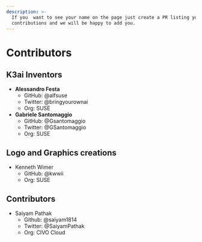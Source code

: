 ```yaml
---
description: >-
  If you  want to see your name on the page just create a PR listing your
  contributions and we will be happy to add you.
---
```


# Contributors

## K3ai Inventors

* **Alessandro Festa**
  * GitHub: @alfsuse
  * Twitter: @bringyourownai
  * Org: SUSE
* **Gabriele Santomaggio**
  * GitHub: @Gsantomaggio
  * Twitter: @GSantomaggio
  * Org: SUSE

## Logo and Graphics creations

* Kenneth Wimer
  * GitHub: @kwwii
  * Org: SUSE

## Contributors

* Saiyam Pathak
  * Github: @saiyam1814
  * Twitter: @SaiyamPathak
  * Org: CIVO Cloud

